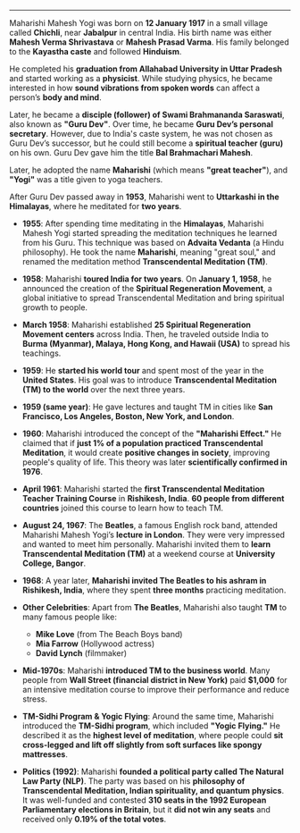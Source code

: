 

----

Maharishi Mahesh Yogi was born on **12 January 1917** in a small village called **Chichli**, near **Jabalpur** in central India. His birth name was either **Mahesh Verma Shrivastava** or **Mahesh Prasad Varma**. His family belonged to the **Kayastha caste** and followed **Hinduism**.

He completed his **graduation from Allahabad University in Uttar Pradesh** and started working as a **physicist**. While studying physics, he became interested in how **sound vibrations from spoken words** can affect a person’s **body and mind**.

Later, he became a **disciple (follower) of Swami Brahmananda Saraswati**, also known as **"Guru Dev"**. Over time, he became **Guru Dev’s personal secretary**. However, due to India's caste system, he was not chosen as Guru Dev’s successor, but he could still become a **spiritual teacher (guru)** on his own. Guru Dev gave him the title **Bal Brahmachari Mahesh**.

Later, he adopted the name **Maharishi** (which means **"great teacher"**), and **"Yogi"** was a title given to yoga teachers.

After Guru Dev passed away in **1953**, Maharishi went to **Uttarkashi in the Himalayas**, where he meditated for **two years**.

- **1955**: After spending time meditating in the **Himalayas**, Maharishi Mahesh Yogi started spreading the meditation techniques he learned from his Guru. This technique was based on **Advaita Vedanta** (a Hindu philosophy). He took the name **Maharishi**, meaning "great soul," and renamed the meditation method **Transcendental Meditation (TM)**.

- **1958**: Maharishi **toured India for two years**. On **January 1, 1958**, he announced the creation of the **Spiritual Regeneration Movement**, a global initiative to spread Transcendental Meditation and bring spiritual growth to people.

- **March 1958**: Maharishi established **25 Spiritual Regeneration Movement centers** across India. Then, he traveled outside India to **Burma (Myanmar), Malaya, Hong Kong, and Hawaii (USA)** to spread his teachings.

- **1959**: He **started his world tour** and spent most of the year in the **United States**. His goal was to introduce **Transcendental Meditation (TM) to the world** over the next three years.

- **1959 (same year)**: He gave lectures and taught TM in cities like **San Francisco, Los Angeles, Boston, New York, and London**.

- **1960**: Maharishi introduced the concept of the **"Maharishi Effect."** He claimed that if **just 1% of a population practiced Transcendental Meditation**, it would create **positive changes in society**, improving people's quality of life. This theory was later **scientifically confirmed in 1976**.

- **April 1961**: Maharishi started the **first Transcendental Meditation Teacher Training Course** in **Rishikesh, India**. **60 people from different countries** joined this course to learn how to teach TM.



- **August 24, 1967**: The **Beatles**, a famous English rock band, attended Maharishi Mahesh Yogi’s **lecture in London**. They were very impressed and wanted to meet him personally. Maharishi invited them to **learn Transcendental Meditation (TM)** at a weekend course at **University College, Bangor**.

- **1968**: A year later, **Maharishi invited The Beatles to his ashram in Rishikesh, India**, where they spent **three months** practicing meditation.

- **Other Celebrities**: Apart from **The Beatles**, Maharishi also taught **TM** to many famous people like:

	- **Mike Love** (from The Beach Boys band)
    - **Mia Farrow** (Hollywood actress)
    - **David Lynch** (filmmaker)
- **Mid-1970s**: Maharishi **introduced TM to the business world**. Many people from **Wall Street (financial district in New York)** paid **$1,000** for an intensive meditation course to improve their performance and reduce stress.

- **TM-Sidhi Program & Yogic Flying**: Around the same time, Maharishi introduced the **TM-Sidhi program**, which included **"Yogic Flying."** He described it as the **highest level of meditation**, where people could **sit cross-legged and lift off slightly from soft surfaces like spongy mattresses**.

- **Politics (1992)**: Maharishi **founded a political party called The Natural Law Party (NLP)**. The party was based on his **philosophy of Transcendental Meditation, Indian spirituality, and quantum physics**. It was well-funded and contested **310 seats in the 1992 European Parliamentary elections in Britain**, but it **did not win any seats** and received only **0.19% of the total votes**.